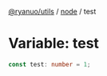 [@ryanuo/utils](../../index.md) / [node](../index.md) / test

# Variable: test

```ts
const test: number = 1;
```
